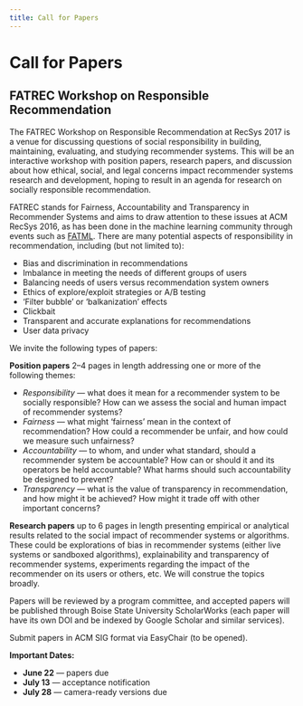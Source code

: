 ```yaml
---
title: Call for Papers
---
```


# Call for Papers
<h2 class="subheader">FATREC Workshop on Responsible Recommendation</h2>

The FATREC Workshop on Responsible Recommendation at RecSys 2017 is a venue for discussing questions of social responsibility in building, maintaining, evaluating, and studying recommender systems. This will be an interactive workshop with position papers, research papers, and discussion about how ethical, social, and legal concerns impact recommender systems research and development, hoping to result in an agenda for research on socially responsible recommendation. 

FATREC stands for Fairness, Accountability and Transparency in Recommender Systems and aims to draw attention to these issues at ACM RecSys 2016, as has been done in the machine learning community through events such as [FATML](http://www.fatml.org/). There are many potential aspects of responsibility in recommendation, including (but not limited to):

- Bias and discrimination in recommendations
- Imbalance in meeting the needs of different groups of users
- Balancing needs of users versus recommendation system owners
- Ethics of explore/exploit strategies or A/B testing
- ‘Filter bubble’ or ‘balkanization’ effects
- Clickbait
- Transparent and accurate explanations for recommendations
- User data privacy

We invite the following types of papers:

**Position papers** 2–4 pages in length addressing one or more of the following themes:

- *Responsibility* — what does it mean for a recommender system to be socially responsible? How can we assess the social and human impact of recommender systems?
- *Fairness* — what might ‘fairness’ mean in the context of recommendation? How could a recommender be unfair, and how could we measure such unfairness?
- *Accountability* — to whom, and under what standard, should a recommender system be accountable? How can or should it and its operators be held accountable? What harms should such accountability be designed to prevent?
- *Transparency* — what is the value of transparency in recommendation, and how might it be achieved? How might it trade off with other important concerns?

**Research papers** up to 6 pages in length presenting empirical or analytical results related to the social impact of recommender systems or algorithms. These could be explorations of bias in recommender systems (either live systems or sandboxed algorithms), explainability and transparency of recommender systems, experiments regarding the impact of the recommender on its users or others, etc. We will construe the topics broadly.

Papers will be reviewed by a program committee, and accepted papers will be published through Boise State University ScholarWorks (each paper will have its own DOI and be indexed by Google Scholar and similar services).

Submit papers in ACM SIG format via EasyChair (to be opened).

**Important Dates:**

- **June 22** — papers due
- **July 13** — acceptance notification
- **July 28** — camera-ready versions due
